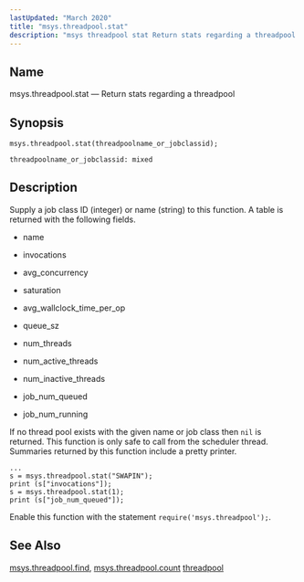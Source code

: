 ```yaml
---
lastUpdated: "March 2020"
title: "msys.threadpool.stat"
description: "msys threadpool stat Return stats regarding a threadpool msys threadpool stat threadpoolname or jobclassid Supply a job class ID integer or name string to this function A table is returned with the following fields name invocations avg concurrency saturation avg wallclock time per op queue sz num threads num active..."
---
```


<a name="lua.ref.msys.threadpool.stat"></a> 
## Name

msys.threadpool.stat — Return stats regarding a threadpool

<a name="idp18440352"></a> 
## Synopsis

`msys.threadpool.stat(threadpoolname_or_jobclassid);`

`threadpoolname_or_jobclassid: mixed`<a name="idp18443360"></a> 
## Description

Supply a job class ID (integer) or name (string) to this function. A table is returned with the following fields.

*   name

*   invocations

*   avg_concurrency

*   saturation

*   avg_wallclock_time_per_op

*   queue_sz

*   num_threads

*   num_active_threads

*   num_inactive_threads

*   job_num_queued

*   job_num_running

If no thread pool exists with the given name or job class then `nil` is returned. This function is only safe to call from the scheduler thread. Summaries returned by this function include a pretty printer.

<a name="lua.re.msys.threadpool_stat.example"></a> 


```
...
s = msys.threadpool.stat("SWAPIN");
print (s["invocations"]);
s = msys.threadpool.stat(1);
print (s["job_num_queued"]);
```

Enable this function with the statement `require('msys.threadpool');`.

<a name="idp18460464"></a> 
## See Also

[msys.threadpool.find](/momentum/4/lua/ref-msys-threadpool-find), [msys.threadpool.count](/momentum/4/lua/ref-msys-threadpool-count) [threadpool](/momentum/4/config/ref-threadpool)